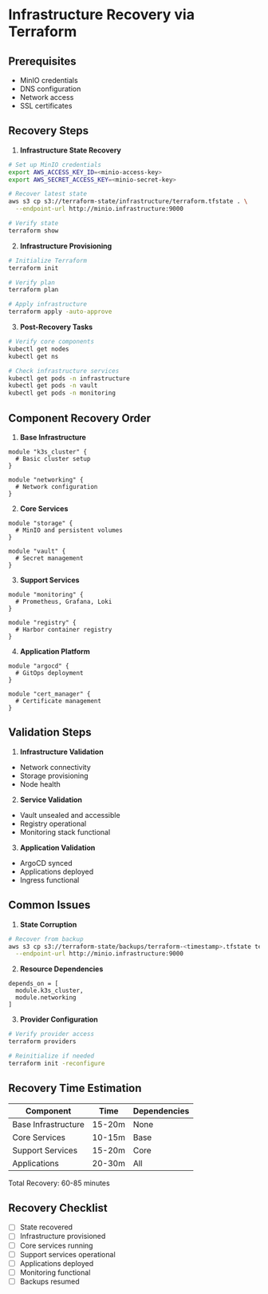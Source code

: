 # Infrastructure Recovery via Terraform

## Prerequisites
- MinIO credentials
- DNS configuration
- Network access
- SSL certificates

## Recovery Steps

1. **Infrastructure State Recovery**
```bash
# Set up MinIO credentials
export AWS_ACCESS_KEY_ID=<minio-access-key>
export AWS_SECRET_ACCESS_KEY=<minio-secret-key>

# Recover latest state
aws s3 cp s3://terraform-state/infrastructure/terraform.tfstate . \
  --endpoint-url http://minio.infrastructure:9000

# Verify state
terraform show
```

2. **Infrastructure Provisioning**
```bash
# Initialize Terraform
terraform init

# Verify plan
terraform plan

# Apply infrastructure
terraform apply -auto-approve
```

3. **Post-Recovery Tasks**
```bash
# Verify core components
kubectl get nodes
kubectl get ns

# Check infrastructure services
kubectl get pods -n infrastructure
kubectl get pods -n vault
kubectl get pods -n monitoring
```

## Component Recovery Order

1. **Base Infrastructure**
```hcl
module "k3s_cluster" {
  # Basic cluster setup
}

module "networking" {
  # Network configuration
}
```

2. **Core Services**
```hcl
module "storage" {
  # MinIO and persistent volumes
}

module "vault" {
  # Secret management
}
```

3. **Support Services**
```hcl
module "monitoring" {
  # Prometheus, Grafana, Loki
}

module "registry" {
  # Harbor container registry
}
```

4. **Application Platform**
```hcl
module "argocd" {
  # GitOps deployment
}

module "cert_manager" {
  # Certificate management
}
```

## Validation Steps

1. **Infrastructure Validation**
- Network connectivity
- Storage provisioning
- Node health

2. **Service Validation**
- Vault unsealed and accessible
- Registry operational
- Monitoring stack functional

3. **Application Validation**
- ArgoCD synced
- Applications deployed
- Ingress functional

## Common Issues

1. **State Corruption**
```bash
# Recover from backup
aws s3 cp s3://terraform-state/backups/terraform-<timestamp>.tfstate terraform.tfstate \
  --endpoint-url http://minio.infrastructure:9000
```

2. **Resource Dependencies**
```hcl
depends_on = [
  module.k3s_cluster,
  module.networking
]
```

3. **Provider Configuration**
```bash
# Verify provider access
terraform providers

# Reinitialize if needed
terraform init -reconfigure
```

## Recovery Time Estimation

| Component          | Time    | Dependencies |
|-------------------|---------|--------------|
| Base Infrastructure| 15-20m  | None         |
| Core Services     | 10-15m  | Base         |
| Support Services  | 15-20m  | Core         |
| Applications      | 20-30m  | All          |

Total Recovery: 60-85 minutes


## Recovery Checklist

- [ ] State recovered
- [ ] Infrastructure provisioned
- [ ] Core services running
- [ ] Support services operational
- [ ] Applications deployed
- [ ] Monitoring functional
- [ ] Backups resumed
